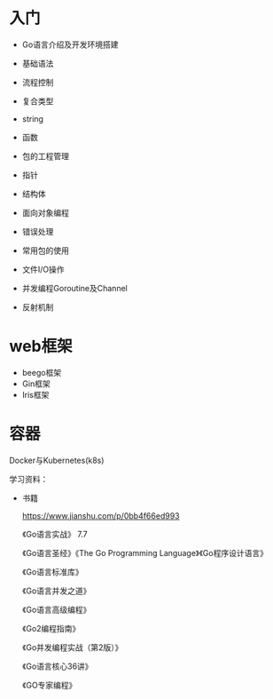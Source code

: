 # 入门

- Go语言介绍及开发环境搭建   

- 基础语法   

- 流程控制   

- 复合类型   

- string  

- 函数    

- 包的工程管理   

- 指针   

- 结构体   

- 面向对象编程   

- 错误处理   

- 常用包的使用 

- 文件I/O操作   

- 并发编程Goroutine及Channel   

- 反射机制   



# web框架

- beego框架
- Gin框架
- Iris框架



# 容器

Docker与Kubernetes(k8s)





学习资料：

- 书籍

  <https://www.jianshu.com/p/0bb4f66ed993>

  《Go语言实战》 7.7

  《Go语言圣经》《The Go Programming Language》《Go程序设计语言》

  《Go语言标准库》

  《Go语言并发之道》

  《Go语言高级编程》

  《Go2编程指南》

  《Go并发编程实战（第2版）》

  《Go语言核心36讲》

  《GO专家编程》